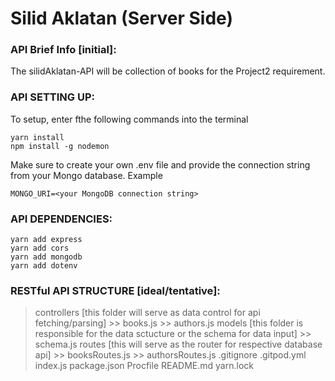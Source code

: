 # Silid Aklatan (Server Side)

### API Brief Info [initial]: 
The silidAklatan-API will be collection of books for the Project2 requirement.

### API SETTING UP:

To setup, enter fthe following commands into the terminal

```
yarn install
npm install -g nodemon
```

Make sure to create your own .env file and provide the connection string from your Mongo database. Example

```
MONGO_URI=<your MongoDB connection string>
```

### API DEPENDENCIES:
```
yarn add express
yarn add cors
yarn add mongodb
yarn add dotenv
```

### RESTful API STRUCTURE [ideal/tentative]:
>controllers [this folder will serve as data control for api fetching/parsing]
    >> books.js 
    >> authors.js
>models [this folder is responsible for the data sctucture or the schema for data input]
    >> schema.js
>routes [this will serve as the router for respective database api]
    >> booksRoutes.js
    >> authorsRoutes.js
.gitignore
.gitpod.yml
index.js
package.json
Procfile
README.md
yarn.lock

